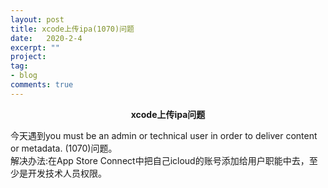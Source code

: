 ```yaml
---
layout: post
title: xcode上传ipa(1070)问题
date:   2020-2-4
excerpt: ""
project: 
tag:
- blog
comments: true
---
```

 
    
<center>
<b> xcode上传ipa问题</b><br>

</center>
 
今天遇到you must be an admin or technical user in order to deliver content or metadata. (1070)问题。<br>
解决办法:在App Store Connect中把自己icloud的账号添加给用户职能中去，至少是开发技术人员权限。

 

 
 

 
 
 
